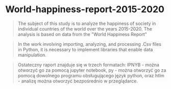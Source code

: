 # World-happiness-report-2015-2020
> The subject of this study is to analyze the happiness of society in individual countries of the world over the years 2015-2020. The analysis is based on data from the "World Happiness Report"


> In the work involving importing, analyzing, and processing .Csv files in Python, it is necessary to implement libraries that enable data manipulation.

>Ostateczny raport znajduje się w trzech formatach: IPNYB - można otworzyć go za pomocą jupyter notebook, py - można otworzyć go za pomocą dowolnego programu obsługującego język python, oraz htlm - analizę można otworzyć bezpośrednio w przeglądarce.
